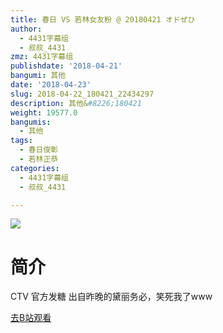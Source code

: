 ```yaml
---
title: 春日 VS 若林女友粉 @ 20180421 オドぜひ
author:
  - 4431字幕组
  - 叔叔_4431
zmz: 4431字幕组
publishdate: '2018-04-21'
bangumi: 其他
date: '2018-04-23'
slug: 2018-04-22_180421_22434297
description: 其他&#8226;180421
weight: 19577.0
bangumis:
  - 其他
tags:
  - 春日俊彰
  - 若林正恭
categories:
  - 4431字幕组
  - 叔叔_4431

---
```

![](https://i.imgur.com/GmuMv30.png)
# 简介  
CTV
官方发糖
出自昨晚的黛丽务必，笑死我了www  

[去B站观看](https://www.bilibili.com/video/av22434297/)
 
